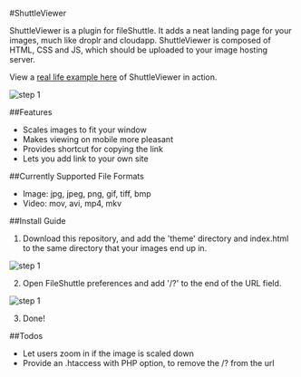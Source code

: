 #ShuttleViewer

ShuttleViewer is a plugin for fileShuttle. It adds a neat landing page for your images, much like droplr and cloudapp. ShuttleViewer is composed of HTML, CSS and JS, which should be uploaded to your image hosting server.

View a [real life example here](http://sht.tl/iKLtFX) of ShuttleViewer in action.

![step 1](https://raw.githubusercontent.com/vephinx/ShuttleViewer/master/example.png)

##Features
- Scales images to fit your window
- Makes viewing on mobile more pleasant
- Provides shortcut for copying the link
- Lets you add link to your own site

##Currently Supported File Formats
- Image: jpg, jpeg, png, gif, tiff, bmp
- Video: mov, avi, mp4, mkv

##Install Guide
1. Download this repository, and add the 'theme' directory and index.html to the same directory that your images end up in.

![step 1](https://raw.githubusercontent.com/vephinx/ShuttleViewer/master/step1.png)

2. Open FileShuttle preferences and add '/?' to the end of the URL field.

![step 1](https://raw.githubusercontent.com/vephinx/ShuttleViewer/master/step2.png)

3. Done!

##Todos
- Let users zoom in if the image is scaled down
- Provide an .htaccess with PHP option, to remove the /? from the url
